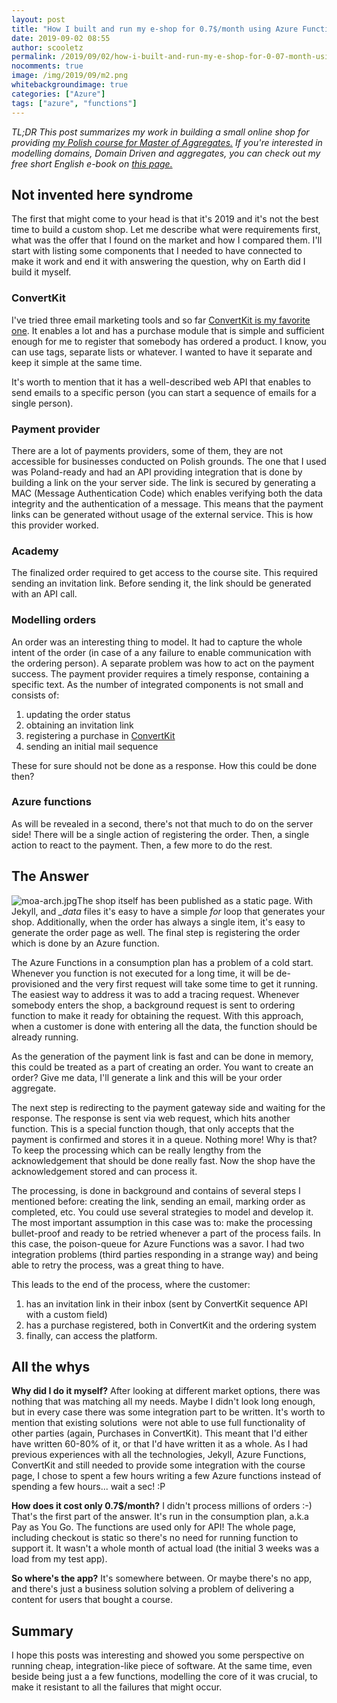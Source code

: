 ```yaml
---
layout: post
title: "How I built and run my e-shop for 0.7$/month using Azure Functions and a few more"
date: 2019-09-02 08:55
author: scooletz
permalink: /2019/09/02/how-i-built-and-run-my-e-shop-for-0-07-month-using-azure-functions-and-a-few-more/
nocomments: true
image: /img/2019/09/m2.png
whitebackgroundimage: true
categories: ["Azure"]
tags: ["azure", "functions"]
---
```


*TL;DR This post summarizes my work in building a small online shop for providing [my Polish course for Master of Aggregates.](https://masterofaggregates.pl) If you're interested in modelling domains, Domain Driven and aggregates, you can check out my free short English e-book on [this page.](https://masterofaggregates.com)*

## Not invented here syndrome

The first that might come to your head is that it's 2019 and it's not the best time to build a custom shop. Let me describe what were requirements first, what was the offer that I found on the market and how I compared them. I'll start with listing some components that I needed to have connected to make it work and end it with answering the question, why on Earth did I build it myself.

### ConvertKit

I've tried three email marketing tools and so far [ConvertKit is my favorite one](https://convertkit.com?lmref=aGwayg). It enables a lot and has a purchase module that is simple and sufficient enough for me to register that somebody has ordered a product. I know, you can use tags, separate lists or whatever. I wanted to have it separate and keep it simple at the same time.

It's worth to mention that it has a well-described web API that enables to send emails to a specific person (you can start a sequence of emails for a single person).

### Payment provider

There are a lot of payments providers, some of them, they are not accessible for businesses conducted on Polish grounds. The one that I used was Poland-ready and had an API providing integration that is done by building a link on the your server side. The link is secured by generating a MAC (Message Authentication Code) which enables verifying both the data integrity and the authentication of a message. This means that the payment links can be generated without usage of the external service. This is how this provider worked.

### Academy

The finalized order required to get access to the course site. This required sending an invitation link. Before sending it, the link should be generated with an API call.

### Modelling orders

An order was an interesting thing to model. It had to capture the whole intent of the order (in case of a any failure to enable communication with the ordering person). A separate problem was how to act on the payment success. The payment provider requires a timely response, containing a specific text. As the number of integrated components is not small and consists of:

1. updating the order status
1. obtaining an invitation link
1. registering a purchase in [ConvertKit](https://convertkit.com?lmref=aGwayg)
1. sending an initial mail sequence

These for sure should not be done as a response. How this could be done then?

### Azure functions

As will be revealed in a second, there's not that much to do on the server side! There will be a single action of registering the order. Then, a single action to react to the payment. Then, a few more to do the rest.

## The Answer

![moa-arch.jpg](/img/2019/09/moa-arch.jpg)The shop itself has been published as a static page. With Jekyll, and *_data* files it's easy to have a simple *for* loop that generates your shop. Additionally, when the order has always a single item, it's easy to generate the order page as well. The final step is registering the order which is done by an Azure function.

The Azure Functions in a consumption plan has a problem of a cold start. Whenever you function is not executed for a long time, it will be de-provisioned and the very first request will take some time to get it running. The easiest way to address it was to add a tracing request. Whenever somebody enters the shop, a background request is sent to ordering function to make it ready for obtaining the request. With this approach, when a customer is done with entering all the data, the function should be already running.

As the generation of the payment link is fast and can be done in memory, this could be treated as a part of creating an order. You want to create an order? Give me data, I'll generate a link and this will be your order aggregate.

The next step is redirecting to the payment gateway side and waiting for the response. The response is sent via web request, which hits another function. This is a special function though, that only accepts that the payment is confirmed and stores it in a queue. Nothing more! Why is that? To keep the processing which can be really lengthy from the acknowledgement that should be done really fast. Now the shop have the acknowledgement stored and can process it.

The processing, is done in background and contains of several steps I mentioned before: creating the link, sending an email, marking order as completed, etc. You could use several strategies to model and develop it. The most important assumption in this case was to: make the processing bullet-proof and ready to be retried whenever a part of the process fails. In this case, the poison-queue for Azure Functions was a savor. I had two integration problems (third parties responding in a strange way) and being able to retry the process, was a great thing to have.

This leads to the end of the process, where the customer:

1. has an invitation link in their inbox (sent by ConvertKit sequence API with a custom field)
1. has a purchase registered, both in ConvertKit and the ordering system
1. finally, can access the platform.

## All the whys

**Why did I do it myself?** After looking at different market options, there was nothing that was matching all my needs. Maybe I didn't look long enough, but in every case there was some integration part to be written. It's worth to mention that existing solutions  were not able to use full functionality of other parties (again, Purchases in ConvertKit). This meant that I'd either have written 60-80% of it, or that I'd have written it as a whole. As I had previous experiences with all the technologies, Jekyll, Azure Functions, ConvertKit and still needed to provide some integration with the course page, I chose to spent a few hours writing a few Azure functions instead of spending a few hours... wait a sec! :P

**How does it cost only 0.7$/month?** I didn't process millions of orders :-) That's the first part of the answer. It's run in the consumption plan, a.k.a Pay as You Go. The functions are used only for API! The whole page, including checkout is static so there's no need for running function to support it. It wasn't a whole month of actual load (the initial 3 weeks was a load from my test app).

**So where's the app?** It's somewhere between. Or maybe there's no app, and there's just a business solution solving a problem of delivering a content for users that bought a course.

## Summary

I hope this posts was interesting and showed you some perspective on running cheap, integration-like piece of software. At the same time, even beside being just a a few functions, modelling the core of it was crucial, to make it resistant to all the failures that might occur.
